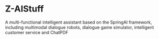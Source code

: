 # Z-AIStuff
A multi-functional intelligent assistant based on the SpringAI framework, including multimodal dialogue robots, dialogue game simulator, intelligent customer service and ChatPDF
